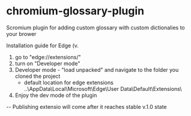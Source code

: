 # chromium-glossary-plugin
 Scromium plugin for adding custom glossary with custom dictionalies to your brower

Installation guide for Edge (v.

1. go to "edge://extensions/"
2. turn on "Developer mode"
3. Developer mode - "load unpacked" and navigate to the folder you cloned the project
   - default location for edge extensions ..\AppData\Local\Microsoft\Edge\User Data\Default\Extensions\
4. Enjoy the dev mode of the plugin

--
Publishing extensio will come after it reaches stable v.1.0 state
